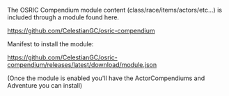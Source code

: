 The OSRIC Compendium module content (class/race/items/actors/etc...) is included through a module found here.

https://github.com/CelestianGC/osric-compendium

Manifest to install the module:

https://github.com/CelestianGC/osric-compendium/releases/latest/download/module.json

(Once the module is enabled you'll have the ActorCompendiums and Adventure you can install)
